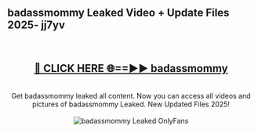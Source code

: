 <h2>badassmommy Leaked Video + Update Files 2025- jj7yv</h2>
<br>
<div align="center">
<h2><a href="https://libra.edu.pl?badassmommy" rel="nofollow">🔴 CLICK HERE 🌐==►► badassmommy</a></h2>
<br>
Get badassmommy leaked all content. Now you can access all videos and pictures of badassmommy Leaked. New Updated Files 2025!
<br>
<br>
<a href="https://libra.edu.pl?badassmommy" rel="nofollow" data-target="animated-image.originalLink"><img src="https://i.ibb.co.com/WyWwxjT/player-gif2.gif" alt="badassmommy Leaked OnlyFans" style="max-width: 100%; display: inline-block;" data-target="animated-image.originalImage"></a>
</div>
<br>